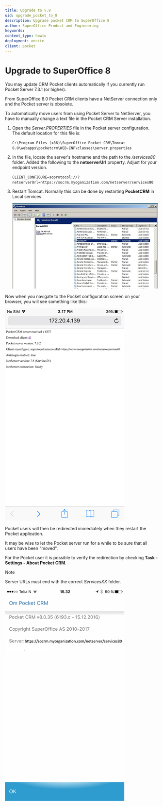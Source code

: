 ```yaml
---
title: Upgrade to v.8
uid: upgrade_pocket_to_8
description: Upgrade pocket CRM to SuperOffice 8
author: SuperOffice Product and Engineering
keywords:
content_type: howto
deployment: onsite
client: pocket
---
```


# Upgrade to SuperOffice 8

You may update CRM Pocket clients automatically if you currently run Pocket Server 7.3.1 (or higher).

From SuperOffice 8.0 Pocket CRM clients have a NetServer connection only and the Pocket server is obsolete.

To automatically move users from using Pocket Server to NetServer, you have to manually change a text file in the Pocket CRM Server installation.

1. Open the *Server.PROPERTIES* file in the Pocket server configuration. The default location for this file is:

    `C:\Program Files (x86)\SuperOffice Pocket CRM\Tomcat 6.0\webapps\pocketcrm\WEB-INF\classes\server.properties`

2. In the file, locate the server's hostname and the path to the */services80* folder. Added the following to the **netserverUrl** property. Adjust for your endpoint version.

    `CLIENT_CONFIGURE=soprotocol://?netserverUrl=https://socrm.myoganization.com/netserver/services80`

3. Restart Tomcat. Normally this can be done by restarting **PocketCRM** in Local services.

    ![x -screenshot][img1]

Now when you navigate to the Pocket configuration screen on your browser, you will see something like this:

![x -screenshot][img2]

Pocket users will then be redirected immediately when they restart the Pocket application.

It may be wise to let the Pocket server run for a while to be sure that all users have been "moved".

For the Pocket user it is possible to verify the redirection by checking **Task - Settings - About Pocket CRM**.

> [!NOTE]
> Server URLs must end with the correct *ServicesXX* folder.

![x -screenshot][img3]

<!-- Referenced images -->
[img1]: media/pocketservice.jpg
[img2]: media/pocketreconfigure.png
[img3]: media/pocket-netserver.png
